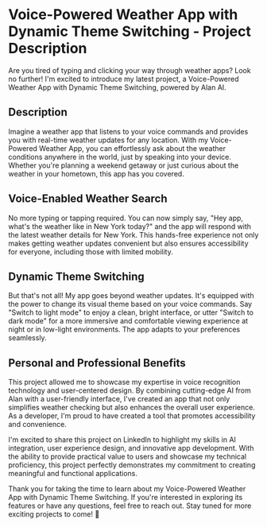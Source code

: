 # Voice-Powered Weather App with Dynamic Theme Switching - Project Description

Are you tired of typing and clicking your way through weather apps? Look no further! I'm excited to introduce my latest project, a Voice-Powered Weather App with Dynamic Theme Switching, powered by Alan AI.

## Description
Imagine a weather app that listens to your voice commands and provides you with real-time weather updates for any location. With my Voice-Powered Weather App, you can effortlessly ask about the weather conditions anywhere in the world, just by speaking into your device. Whether you're planning a weekend getaway or just curious about the weather in your hometown, this app has you covered.

## Voice-Enabled Weather Search
No more typing or tapping required. You can now simply say, "Hey app, what's the weather like in New York today?" and the app will respond with the latest weather details for New York. This hands-free experience not only makes getting weather updates convenient but also ensures accessibility for everyone, including those with limited mobility.

## Dynamic Theme Switching
But that's not all! My app goes beyond weather updates. It's equipped with the power to change its visual theme based on your voice commands. Say "Switch to light mode" to enjoy a clean, bright interface, or utter "Switch to dark mode" for a more immersive and comfortable viewing experience at night or in low-light environments. The app adapts to your preferences seamlessly.

## Personal and Professional Benefits
This project allowed me to showcase my expertise in voice recognition technology and user-centered design. By combining cutting-edge AI from Alan with a user-friendly interface, I've created an app that not only simplifies weather checking but also enhances the overall user experience. As a developer, I'm proud to have created a tool that promotes accessibility and convenience.

I'm excited to share this project on LinkedIn to highlight my skills in AI integration, user experience design, and innovative app development. With the ability to provide practical value to users and showcase my technical proficiency, this project perfectly demonstrates my commitment to creating meaningful and functional applications.

Thank you for taking the time to learn about my Voice-Powered Weather App with Dynamic Theme Switching. If you're interested in exploring its features or have any questions, feel free to reach out. Stay tuned for more exciting projects to come! 🚀
